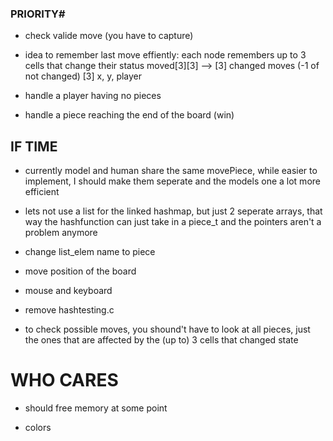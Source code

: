 ### PRIORITY# ##
- check valide move (you have to capture)

- idea to remember last move effiently: each node remembers up to 3 cells that change their status 
    moved[3][3] --> [3] changed moves (-1 of not changed)
                    [3] x, y, player


- handle a player having no pieces
- handle a piece reaching the end of the board (win)


## IF TIME ##
- currently model and human share the same movePiece, while easier to implement, I should make them seperate and the models one a lot more efficient

- lets not use a list for the linked hashmap, but just 2 seperate arrays, that way the hashfunction can just take in a piece_t and the pointers aren't a problem anymore

- change list_elem name to piece

- move position of the board

- mouse and keyboard

- remove hashtesting.c

- to check possible moves, you shound't have to look at all pieces, just the ones that are affected by the (up to) 3 cells that changed state


# WHO CARES #
- should free memory at some point

- colors